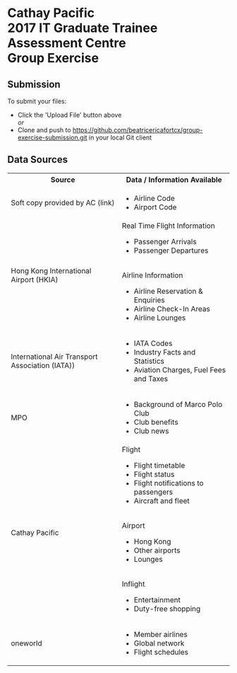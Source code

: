 # Cathay Pacific <br/>2017 IT Graduate Trainee Assessment Centre <br/>Group Exercise


## Submission
To submit your files:
- Click the 'Upload File' button above
<br/>*or* 
- Clone and push to https://github.com/beatricericafortcx/group-exercise-submission.git in your local Git client

## Data Sources

<table>
  <tbody>
    <!-- Row -->
    <tr>
      <th>Source</th>
      <th>Data / Information Available</th>
    </tr>
    <!-- Row -->
    <tr>
      <td>Soft copy provided by AC (link)</td>
      <td>
        <ul>
          <li>Airline Code</li>
          <li>Airport Code</li>
        </ul>
      </td>
    </tr>
    <!-- Row -->
    <tr>
      <td>Hong Kong International Airport (HKIA)</td>
      <td>
        Real Time Flight Information
        <ul>
          <li>Passenger Arrivals</li>
          <li>Passenger Departures</li>
        </ul>
        <br/>
        Airline Information
        <ul>
          <li>Airline Reservation &AMP; Enquiries</li>
          <li>Airline Check-In Areas</li>
          <li>Airline Lounges</li>
        </ul>
      </td>
    </tr>
    <!-- Row -->
    <tr>
      <td>International Air Transport Association (IATA))</td>
      <td>
        <ul>
          <li>IATA Codes</li>
          <li>Industry Facts and Statistics</li>
          <li>Aviation Charges, Fuel Fees and Taxes</li>
        </ul>
      </td>
    </tr>
     <!-- Row -->
    <tr>
      <td>MPO</td>
      <td>
        <ul>
          <li>Background of Marco Polo Club</li>
          <li>Club benefits</li>
          <li>Club news</li>
        </ul>
      </td>
    </tr>
    <!-- Row -->
    <tr>
      <td>Cathay Pacific</td>
      <td>
        Flight
        <ul>
          <li>Flight timetable</li>
          <li>Flight status</li>
          <li>Flight notifications to passengers</li>
          <li>Aircraft and fleet</li>
        </ul>
        <br/>
        Airport
        <ul>
          <li>Hong Kong</li>
          <li>Other airports</li>
          <li>Lounges</li>
        </ul>
        <br/>
        Inflight
        <ul>
          <li>Entertainment</li>
          <li>Duty-free shopping</li>
        </ul>
      </td>
    </tr>  
    <!-- Row -->
    <tr>
      <td>oneworld</td>
      <td>
        <ul>
          <li>Member airlines</li>
          <li>Global network</li>
          <li>Flight schedules</li>
        </ul>
      </td>
    </tr>
  </tbody>
</table>
